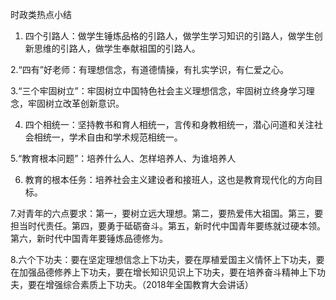 时政类热点小结

1. 四个引路人：做学生锤炼品格的引路人，做学生学习知识的引路人，做学生创新思维的引路人，做学生奉献祖国的引路人。

2.“四有”好老师：有理想信念，有道德情操，有扎实学识，有仁爱之心。

3.“三个牢固树立”：牢固树立中国特色社会主义理想信念，牢固树立终身学习理念，牢固树立改革创新意识。

4. 四个相统一：坚持教书和育人相统一，言传和身教相统一，潜心问道和关注社会相统一，学术自由和学术规范相统一。

5.“教育根本问题”：培养什么人、怎样培养人、为谁培养人

6. 教育的根本任务：培养社会主义建设者和接班人，这也是教育现代化的方向目标。

7.对青年的六点要求：第一，要树立远大理想。第二，要热爱伟大祖国。第三，要担当时代责任。第四，要勇于砥砺奋斗。第五，新时代中国青年要练就过硬本领。第六，新时代中国青年要锤炼品德修为。

8.六个下功夫：要在坚定理想信念上下功夫，要在厚植爱国主义情怀上下功夫，要在加强品德修养上下功夫，要在增长知识见识上下功夫，要在培养奋斗精神上下功夫，要在增强综合素质上下功夫。（2018年全国教育大会讲话）